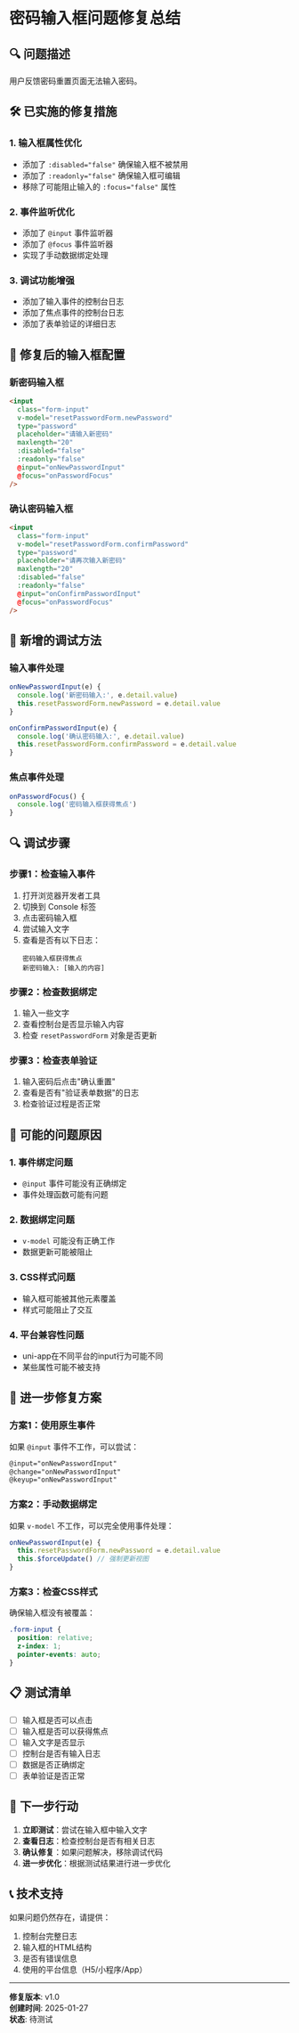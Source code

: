 # 密码输入框问题修复总结

## 🔍 问题描述
用户反馈密码重置页面无法输入密码。

## 🛠️ 已实施的修复措施

### 1. 输入框属性优化
- 添加了 `:disabled="false"` 确保输入框不被禁用
- 添加了 `:readonly="false"` 确保输入框可编辑
- 移除了可能阻止输入的 `:focus="false"` 属性

### 2. 事件监听优化
- 添加了 `@input` 事件监听器
- 添加了 `@focus` 事件监听器
- 实现了手动数据绑定处理

### 3. 调试功能增强
- 添加了输入事件的控制台日志
- 添加了焦点事件的控制台日志
- 添加了表单验证的详细日志

## 🔧 修复后的输入框配置

### 新密码输入框
```html
<input 
  class="form-input"
  v-model="resetPasswordForm.newPassword"
  type="password"
  placeholder="请输入新密码"
  maxlength="20"
  :disabled="false"
  :readonly="false"
  @input="onNewPasswordInput"
  @focus="onPasswordFocus"
/>
```

### 确认密码输入框
```html
<input 
  class="form-input"
  v-model="resetPasswordForm.confirmPassword"
  type="password"
  placeholder="请再次输入新密码"
  maxlength="20"
  :disabled="false"
  :readonly="false"
  @input="onConfirmPasswordInput"
  @focus="onPasswordFocus"
/>
```

## 🎯 新增的调试方法

### 输入事件处理
```javascript
onNewPasswordInput(e) {
  console.log('新密码输入:', e.detail.value)
  this.resetPasswordForm.newPassword = e.detail.value
}

onConfirmPasswordInput(e) {
  console.log('确认密码输入:', e.detail.value)
  this.resetPasswordForm.confirmPassword = e.detail.value
}
```

### 焦点事件处理
```javascript
onPasswordFocus() {
  console.log('密码输入框获得焦点')
}
```

## 🔍 调试步骤

### 步骤1：检查输入事件
1. 打开浏览器开发者工具
2. 切换到 Console 标签
3. 点击密码输入框
4. 尝试输入文字
5. 查看是否有以下日志：
   ```
   密码输入框获得焦点
   新密码输入: [输入的内容]
   ```

### 步骤2：检查数据绑定
1. 输入一些文字
2. 查看控制台是否显示输入内容
3. 检查 `resetPasswordForm` 对象是否更新

### 步骤3：检查表单验证
1. 输入密码后点击"确认重置"
2. 查看是否有"验证表单数据"的日志
3. 检查验证过程是否正常

## 🐛 可能的问题原因

### 1. 事件绑定问题
- `@input` 事件可能没有正确绑定
- 事件处理函数可能有问题

### 2. 数据绑定问题
- `v-model` 可能没有正确工作
- 数据更新可能被阻止

### 3. CSS样式问题
- 输入框可能被其他元素覆盖
- 样式可能阻止了交互

### 4. 平台兼容性问题
- uni-app在不同平台的input行为可能不同
- 某些属性可能不被支持

## 🔧 进一步修复方案

### 方案1：使用原生事件
如果 `@input` 事件不工作，可以尝试：
```html
@input="onNewPasswordInput"
@change="onNewPasswordInput"
@keyup="onNewPasswordInput"
```

### 方案2：手动数据绑定
如果 `v-model` 不工作，可以完全使用事件处理：
```javascript
onNewPasswordInput(e) {
  this.resetPasswordForm.newPassword = e.detail.value
  this.$forceUpdate() // 强制更新视图
}
```

### 方案3：检查CSS样式
确保输入框没有被覆盖：
```css
.form-input {
  position: relative;
  z-index: 1;
  pointer-events: auto;
}
```

## 📋 测试清单

- [ ] 输入框是否可以点击
- [ ] 输入框是否可以获得焦点
- [ ] 输入文字是否显示
- [ ] 控制台是否有输入日志
- [ ] 数据是否正确绑定
- [ ] 表单验证是否正常

## 🚀 下一步行动

1. **立即测试**：尝试在输入框中输入文字
2. **查看日志**：检查控制台是否有相关日志
3. **确认修复**：如果问题解决，移除调试代码
4. **进一步优化**：根据测试结果进行进一步优化

## 📞 技术支持

如果问题仍然存在，请提供：
1. 控制台完整日志
2. 输入框的HTML结构
3. 是否有错误信息
4. 使用的平台信息（H5/小程序/App）

---

**修复版本**: v1.0  
**创建时间**: 2025-01-27  
**状态**: 待测试
